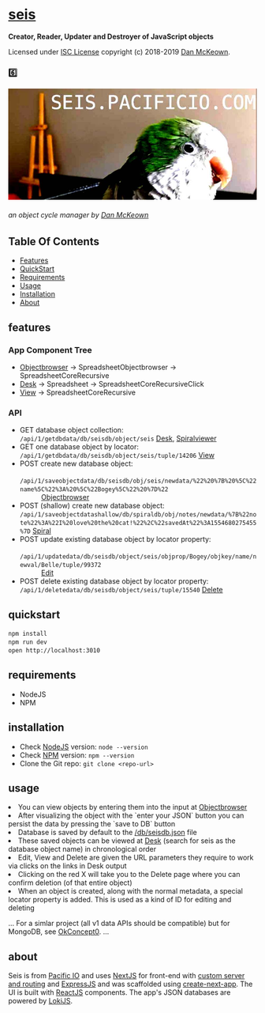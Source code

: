# **[seis](https://seis.pacificio.com)**

**Creator, Reader, Updater and Destroyer of JavaScript objects**

Licensed under [ISC License](LICENSE) copyright (c) 2018-2019 [Dan McKeown](https://danmckeown.info).

<h3>6️⃣</h3>
<img src="./SeisLogoBanner.jpg" alt="logo-parrot" />
<h6>
  an object cycle manager by 
  <a href="https://danmckeown.info">Dan McKeown</a>
</h6>

## Table Of Contents
- [Features](#features)
- [QuickStart](#quickstart)
- [Requirements](#requirements)
- [Usage](#usage)
- [Installation](#installation)
- [About](#about)

## features
<article id="appTree">
  <h3>App Component Tree</h3>
  <ul>
    <li>
      <a href="/pages/Objectbrowser.js">Objectbrowser</a> → SpreadsheetObjectbrowser → SpreadsheetCoreRecursive
    </li>
    <li>
      <a href="/pages/Desk.js">Desk</a> → Spreadsheet → SpreadsheetCoreRecursiveClick
    </li>
    <li>
      <a href="/pages/View.js">View</a> → SpreadsheetCoreRecursive
    </li>
  </ul>
  <h3>API</h3>
  <ul id="routes">
    <li>
      GET database object collection: 
      <code>/api/1/getdbdata/db/seisdb/object/seis</code>
      <span className="info">
        <a href="/pages/Desk.js">Desk</a>, <a href="/pages/Spiral.js">Spiralviewer</a>
      </span>
    </li>
    <li>
      GET one database object by locator: 
      <code>/api/1/getdbdata/db/seisdb/object/seis/tuple/14206</code>
      <span className="info">
        <a href="/pages/View.js">View</a>
      </span>
    </li>
    <li>
      POST create new database object: 
      <code>
        /api/1/saveobjectdata/db/seisdb/obj/seis/newdata/%22%20%7B%20%5C%22name%5C%22%3A%20%5C%22Bogey%5C%22%20%7D%22
      </code>
      <span className="info">
        <a href="/pages/Objectbrowser.js">Objectbrowser</a>
      </span>
    </li>
    <li>
      POST (shallow) create new database object: 
      <code>/api/1/saveobjectdatashallow/db/spiraldb/obj/notes/newdata/%7B%22note%22%3A%22I%20love%20the%20cat!%22%2C%22savedAt%22%3A1554680275455%7D</code>
      <span className="info">
        <a href="/pages/Spiral.js">Spiral</a>
      </span>
    </li>
    <li>
      POST update existing database object by locator property: 
      <code>
        /api/1/updatedata/db/seisdb/object/seis/objprop/Bogey/objkey/name/newval/Belle/tuple/99372
      </code>
      <span className="info">
        <a href="/pages/Edit.js">Edit</a>
      </span>
    </li>
    <li>
      POST delete existing database object by locator property: 
      <code>/api/1/deletedata/db/seisdb/object/seis/tuple/15540</code>
      <span className="info">
        <a href="/pages/Delete.js">Delete</a>
      </span>
    </li>
  </ul>
</article>

## quickstart
```bash
npm install
npm run dev
open http://localhost:3010
```

## requirements
- NodeJS
- NPM

## installation
- Check [NodeJS](https://nodejs.org/en/) version: `node --version`
- Check [NPM](https://www.npmjs.com/) version: `npm --version`
- Clone the Git repo: `git clone <repo-url>`

## usage
<section id="propsInfo">
  <li>
    You can view objects by entering them into the input at 
    <a href="/pages/Objectbrowser.js">Objectbrowser</a>
  </li>
  <li>
    After visualizing the object with the `enter your JSON` button you
    can persist the data by pressing the `save to DB` button
  </li>
  <li>
    Database is saved by default to the 
    <a href="/db/seisdb.json">/db/seisdb.json</a> file
  </li>
  <li>
    These saved objects can be viewed at <a href="/pages/Desk.js">Desk</a> 
    (search for seis as the database object name) in chronological
    order
  </li>
  <li>
    Edit, View and Delete are given the URL parameters they require to work via
    clicks on the links in Desk output
  </li>
  <li>Clicking on the red X will take you to the Delete page where you can confirm deletion (of that entire object)</li>
  <li>
    When an object is created, along with the normal metadata, a
    special locator property is added. This is used as a kind of ID
    for editing and deleting
  </li>
</section>

...
For a simlar project (all v1 data APIs should be compatible) but for MongoDB, see [OkConcept0](https://okconcept0.pacifico.com).
...

## about

Seis is from [Pacific IO](https://pacificio.com) and uses [NextJS](https://nextjs.org/) for front-end with [custom server and routing](https://github.com/zeit/next.js#custom-server-and-routing) and [ExpressJS](https://expressjs.com/) and was scaffolded using [create-next-app](https://open.segment.com/create-next-app/).  The UI is built with [ReactJS](https://reactjs.org/) components.  The app's JSON databases are powered by [LokiJS](http://techfort.github.io/LokiJS/).
